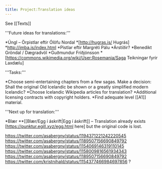 ```yaml
---
title: Project:Translation ideas
---
```


See [[Texts]]

'''Future ideas for translations:'''

*Úngl – Örpistlar eftir Ólöfu Nordal
*[http://hugras.is/ Hugrás]
*http://imba.is/index.html
*Pistlar eftir Margréti Pálu
*Árstíðir?
*Benedikt Gröndal / Dægradvöl
*Guðmundur Friðjónsson
*[https://commons.wikimedia.org/wiki/User:Rosemania/Saga Teikningar fyrir Laxdælu]

'''Tasks:'''

*Choose semi-entertaining chapters from a few sagas. Make a decision: Shall the original Old Icelandic be shown or a greatly simplified modern Icelandic?
*Choose Icelandic Wikipedia articles for translation?
*Additional licensing contracts with copyright holders.
*Find adequate level [[A1]] material.

'''Next up for translation:'''

*Blær
**[[Blær/Egg í áskrift|Egg í áskrift]] – Translation already exists [https://punktur.egill.xyz/egg.html here] but the original code is lost.

https://twitter.com/asabergny/status/1194371221242220545
https://twitter.com/asabergny/status/1189507156690849792
https://twitter.com/asabergny/status/1154069146319110145
https://twitter.com/asabergny/status/1158009816561934343
https://twitter.com/asabergny/status/1189507156690849792
https://twitter.com/kristnihald/status/1154377466984697856 ?

